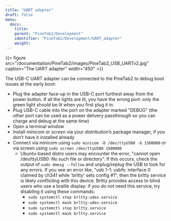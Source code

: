 ```yaml
---
title: "UART adapter"
draft: false
menu:
  docs:
    title:
    parent: "PineTab2/Development"
    identifier: "PineTab2/Development/UART_adapter"
    weight:
---
```


{{< figure src="/documentation/PineTab2/images/PineTab2_USB_UARTv2.jpg" caption="The UART adapter" width="450" >}}

The USB-C UART adapter can be connected to the PineTab2 to debug boot issues at the early boot:

* Plug the adapter face-up in the USB-C port furthest away from the power button. If all the lights are lit, you have the wrong port: only the green light should be lit when you first plug it in.
* Plug USB-C cable into the port on the adapter marked "DEBUG" (the other port can be used as a power delivery passthrough so you can charge and debug at the same time)
* Open a terminal window
* Install _minicom_ or _screen_ via your distribution’s package manager, if you don’t have it installed already
* Connect via minicom using `sudo minicom -D /dev/ttyUSB0 -b 1500000` or via screen using `sudo screen /dev/ttyUSB0 1500000`
  * Ubuntu-based distro users may encounter the error, "cannot open /dev/ttyUSB0: No such file or directory". If this occurs, check the output of `sudo dmesg --follow` and unplug/replug the USB to look for any errors. If you see an error like, "usb 1-1: usbfs: interface 0 claimed by ch341 while 'brltty' sets config #1", then the brltty service is likely conflicting with this device. Brltty provides access to blind users who use a braille display: if you do not need this service, try disabling it using these commands:
    * `sudo systemctl stop brltty-udev.service`
    * `sudo systemctl mask brltty-udev.service`
    * `sudo systemctl stop brltty.service`
    * `sudo systemctl mask brltty.service`
